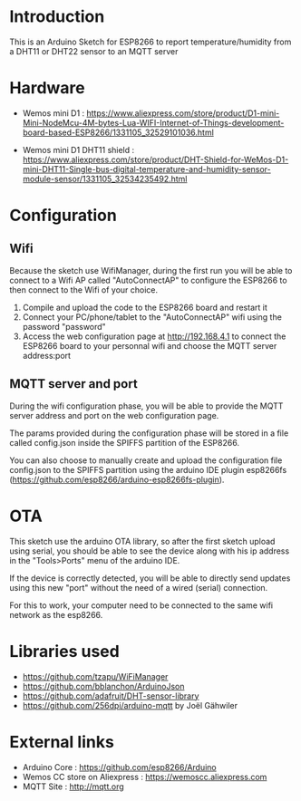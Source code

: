 # Introduction

This is an Arduino Sketch for ESP8266 to report temperature/humidity from a DHT11 or DHT22 sensor to an MQTT server

# Hardware

* Wemos mini D1 : https://www.aliexpress.com/store/product/D1-mini-Mini-NodeMcu-4M-bytes-Lua-WIFI-Internet-of-Things-development-board-based-ESP8266/1331105_32529101036.html

* Wemos mini D1 DHT11 shield : https://www.aliexpress.com/store/product/DHT-Shield-for-WeMos-D1-mini-DHT11-Single-bus-digital-temperature-and-humidity-sensor-module-sensor/1331105_32534235492.html

# Configuration

## Wifi

Because the sketch use WifiManager, during the first run you will be able to connect to a Wifi AP called "AutoConnectAP" to configure the ESP8266 to then connect to the Wifi of your choice.

1. Compile and upload the code to the ESP8266 board and restart it
2. Connect your PC/phone/tablet to the "AutoConnectAP" wifi using the password "password"
3. Access the web configuration page at http://192.168.4.1 to connect the ESP8266 board to your personnal wifi and choose the MQTT server address:port

## MQTT server and port

During the wifi configuration phase, you will be able to provide the MQTT server address and port on the web configuration page.

The params provided during the configuration phase will be stored in a file called config.json inside the SPIFFS partition of the ESP8266.

You can also choose to manually create and upload the configuration file config.json to the SPIFFS partition using the arduino IDE plugin esp8266fs (https://github.com/esp8266/arduino-esp8266fs-plugin).

# OTA

This sketch use the arduino OTA library, so after the first sketch upload using serial, you should be able to see the device along with his ip address in the "Tools>Ports" menu of the arduino IDE.

If the device is correctly detected, you will be able to directly send updates using this new "port" without the need of a wired (serial) connection.

For this to work, your computer need to be connected to the same wifi network as the esp8266.

# Libraries used

* https://github.com/tzapu/WiFiManager
* https://github.com/bblanchon/ArduinoJson
* https://github.com/adafruit/DHT-sensor-library
* https://github.com/256dpi/arduino-mqtt by Joël Gähwiler

# External links

* Arduino Core : https://github.com/esp8266/Arduino
* Wemos CC store on Aliexpress : https://wemoscc.aliexpress.com
* MQTT Site : http://mqtt.org
